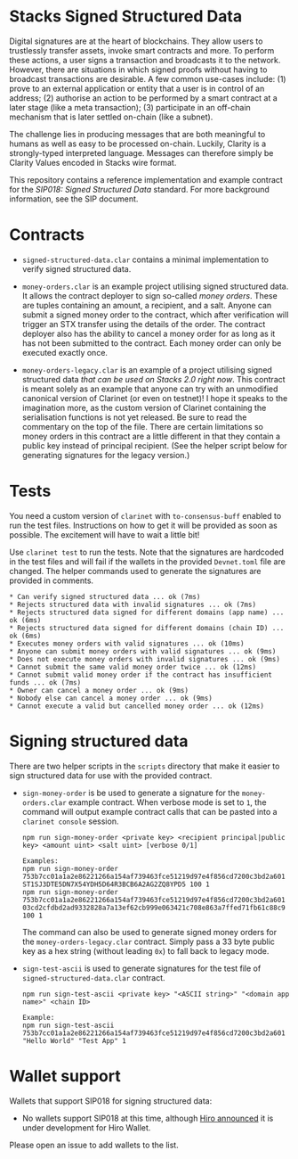 # Stacks Signed Structured Data

Digital signatures are at the heart of blockchains. They allow users to trustlessly transfer assets, invoke smart contracts and more. To perform these actions, a user signs a transaction and broadcasts it to the network. However, there are situations in which signed proofs without having to broadcast transactions are desirable. A few common use-cases include: (1) prove to an external application or entity that a user is in control of an address; (2) authorise an action to be performed by a smart contract at a later stage (like a meta transaction); (3) participate in an off-chain mechanism that is later settled on-chain (like a subnet). 

The challenge lies in producing messages that are both meaningful to humans as well as easy to be processed on-chain. Luckily, Clarity is a strongly-typed interpreted language. Messages can therefore simply be Clarity Values encoded in Stacks wire format.

This repository contains a reference implementation and example contract for the *SIP018: Signed Structured Data* standard. For more background information, see the SIP document.

# Contracts

- `signed-structured-data.clar` contains a minimal implementation to verify signed structured data.

- `money-orders.clar` is an example project utilising signed structured data. It allows the contract deployer to sign so-called *money orders*. These are tuples containing an amount, a recipient, and a salt. Anyone can submit a signed money order to the contract, which after verification will trigger an STX transfer using the details of the order. The contract deployer also has the ability to cancel a money order for as long as it has not been submitted to the contract. Each money order can only be executed exactly once.

- `money-orders-legacy.clar` is an example of a project utilising signed structured data *that can be used on Stacks 2.0 right now*. This contract is meant solely as an example that anyone can try with an unmodified canonical version of Clarinet (or even on testnet)! I hope it speaks to the imagination more, as the custom version of Clarinet containing the serialisation functions is not yet released. Be sure to read the commentary on the top of the file. There are certain limitations so money orders in this contract are a little different in that they contain a public key instead of principal recipient. (See the helper script below for generating signatures for the legacy version.)

# Tests

You need a custom version of `clarinet` with `to-consensus-buff` enabled to run the test files. Instructions on how to get it will be provided as soon as possible. The excitement will have to wait a little bit!

Use `clarinet test` to run the tests. Note that the signatures are hardcoded in the test files and will fail if the wallets in the provided `Devnet.toml` file are changed. The helper commands used to generate the signatures are provided in comments.

```
* Can verify signed structured data ... ok (7ms)
* Rejects structured data with invalid signatures ... ok (7ms)
* Rejects structured data signed for different domains (app name) ... ok (6ms)
* Rejects structured data signed for different domains (chain ID) ... ok (6ms)
* Executes money orders with valid signatures ... ok (10ms)
* Anyone can submit money orders with valid signatures ... ok (9ms)
* Does not execute money orders with invalid signatures ... ok (9ms)
* Cannot submit the same valid money order twice ... ok (12ms)
* Cannot submit valid money order if the contract has insufficient funds ... ok (7ms)
* Owner can cancel a money order ... ok (9ms)
* Nobody else can cancel a money order ... ok (9ms)
* Cannot execute a valid but cancelled money order ... ok (12ms)
```

# Signing structured data

There are two helper scripts in the `scripts` directory that make it easier to sign structured data for use with the provided contract.

- `sign-money-order` is be used to generate a signature for the `money-orders.clar` example contract. When verbose mode is set to `1`, the command will output example contract calls that can be pasted into a `clarinet console` session.

	```
	npm run sign-money-order <private key> <recipient principal|public key> <amount uint> <salt uint> [verbose 0/1]

	Examples:
	npm run sign-money-order 753b7cc01a1a2e86221266a154af739463fce51219d97e4f856cd7200c3bd2a601 ST1SJ3DTE5DN7X54YDH5D64R3BCB6A2AG2ZQ8YPD5 100 1
	npm run sign-money-order 753b7cc01a1a2e86221266a154af739463fce51219d97e4f856cd7200c3bd2a601 03cd2cfdbd2ad9332828a7a13ef62cb999e063421c708e863a7ffed71fb61c88c9 100 1
	```

	The command can also be used to generate signed money orders for the `money-orders-legacy.clar` contract. Simply pass a 33 byte public key as a hex string (without leading `0x`) to fall back to legacy mode.
	
- `sign-test-ascii` is used to generate signatures for the test file of `signed-structured-data.clar` contract.

	```
	npm run sign-test-ascii <private key> "<ASCII string>" "<domain app name>" <chain ID>
	
	Example:
	npm run sign-test-ascii 753b7cc01a1a2e86221266a154af739463fce51219d97e4f856cd7200c3bd2a601 "Hello World" "Test App" 1
	```

# Wallet support

Wallets that support SIP018 for signing structured data:

- No wallets support SIP018 at this time, although [Hiro announced](https://github.com/hirosystems/stacks-wallet-web/issues/1051#issuecomment-1046589565) it is under development for Hiro Wallet.

Please open an issue to add wallets to the list.
